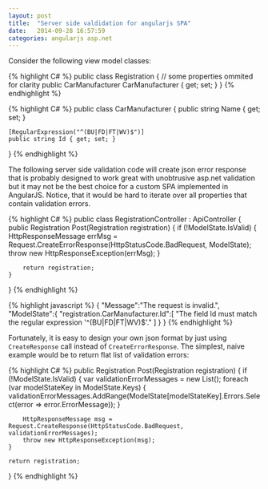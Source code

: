```yaml
---
layout: post
title:  "Server side valdidation for angularjs SPA"
date:   2014-09-28 16:57:59
categories: angularjs asp.net
---
```


Consider the following view model classes:

{% highlight C# %}
public class Registration
{
    // some properties ommited for clarity
    public CarManufacturer CarManufacturer { get; set; }
}
{% endhighlight %}

{% highlight C# %}
public class CarManufacturer
{
    public string Name { get; set; }

    [RegularExpression("^(BU|FD|FT|WV)$")]
    public string Id { get; set; }
}
{% endhighlight %}

The following server side validation code will create json error response that is probably designed to work great with unobtrusive asp.net validation but it may not be the best choice for a custom SPA implemented in AngularJS. Notice, that it would be hard to iterate over all properties that contain validation errors.

{% highlight C# %}
public class RegistrationController : ApiController
{
    public Registration Post(Registration registration)
    {
        if (!ModelState.IsValid)
        {
            HttpResponseMessage errMsg = Request.CreateErrorResponse(HttpStatusCode.BadRequest, ModelState);
            throw new HttpResponseException(errMsg);
        }

        return registration;
    }
}
{% endhighlight %}

{% highlight javascript %}
{
    "Message":"The request is invalid.",
    "ModelState":{
        "registration.CarManufacturer.Id":[
            "The field Id must match the regular expression '^(BU|FD|FT|WV)$'."
        ]
    }
}
{% endhighlight %}

Fortunately, it is easy to design your own json format by just using `CreateResponse` call instead of `CreateErrorResponse`. The simplest, naive example would be to return flat list of validation errors:

{% highlight C# %}
public Registration Post(Registration registration)
{
    if (!ModelState.IsValid)
    {
        var validationErrorMessages = new List<string>();
        foreach (var modelStateKey in ModelState.Keys)
        {
            validationErrorMessages.AddRange(ModelState[modelStateKey].Errors.Select(error => error.ErrorMessage));
        }

        HttpResponseMessage msg = Request.CreateResponse(HttpStatusCode.BadRequest, validationErrorMessages);
        throw new HttpResponseException(msg);
    }

    return registration;
}
{% endhighlight %}

